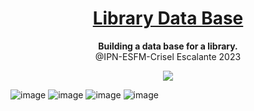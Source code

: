 
<h1 align="center">
  <a href="#">
    Library Data Base
  </a>
</h1>

<p align="center">
  <strong>Building a data base for a library.</strong><br>
  @IPN-ESFM-Crisel Escalante 2023
</p>

<p align="center">
    <a href="#">
        <img src="https://img.shields.io/badge/mysql-%2300f.svg?style=for-the-badge&logo=mysql&logoColor=white" />
    </a>
 
</p>

![image](https://github.com/Crisel8a/Data_Base_Library/assets/87088686/8103a329-6826-4500-9a97-94dd2b6ad132) ![image](https://github.com/Crisel8a/Data_Base_Library/assets/87088686/321f0372-9237-46fe-9f8a-434c7382c7b9) ![image](https://github.com/Crisel8a/Data_Base_Library/assets/87088686/3de4241f-2794-4118-8ab6-eccc74588ad7) ![image](https://github.com/Crisel8a/Data_Base_Library/assets/87088686/a9f0de86-4ab6-4347-b2f3-dec14050ea61)



